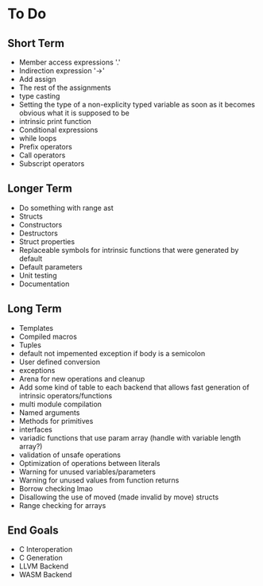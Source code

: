 # To Do

## Short Term
- Member access expressions '.'
- Indirection expression '->'
- Add assign
- The rest of the assignments
- type casting
- Setting the type of a non-explicity typed variable as soon as it becomes obvious what it is supposed to be
- intrinsic print function
- Conditional expressions
- while loops
- Prefix operators
- Call operators
- Subscript operators

## Longer Term
- Do something with range ast
- Structs
- Constructors
- Destructors
- Struct properties
- Replaceable symbols for intrinsic functions that were generated by default
- Default parameters
- Unit testing
- Documentation

## Long Term
- Templates
- Compiled macros
- Tuples
- default not impemented exception if body is a semicolon
- User defined conversion
- exceptions
- Arena for new operations and cleanup
- Add some kind of table to each backend that allows fast generation of intrinsic operators/functions
- multi module compilation
- Named arguments
- Methods for primitives
- interfaces
- variadic functions that use param array (handle with variable length array?)
- validation of unsafe operations
- Optimization of operations between literals
- Warning for unused variables/parameters
- Warning for unused values from function returns
- Borrow checking lmao
- Disallowing the use of moved (made invalid by move) structs
- Range checking for arrays

## End Goals
- C Interoperation
- C Generation
- LLVM Backend
- WASM Backend
